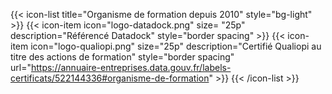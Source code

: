 {{< icon-list title="Organisme de formation depuis 2010" style="bg-light" >}}
	{{< icon-item icon="logo-datadock.png" size= "25p" description="Référencé Datadock" style="border spacing" >}}
	{{< icon-item icon="logo-qualiopi.png" size="25p" description="Certifié Qualiopi au titre des actions de formation" style="border spacing" url="https://annuaire-entreprises.data.gouv.fr/labels-certificats/522144336#organisme-de-formation" >}}
{{< /icon-list >}}
